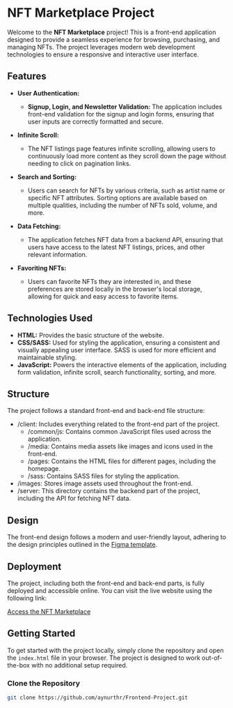 # NFT Marketplace Project

Welcome to the **NFT Marketplace** project! This is a front-end application designed to provide a seamless experience for browsing, purchasing, and managing NFTs. The project leverages modern web development technologies to ensure a responsive and interactive user interface.

## Features

- **User Authentication:**
  - **Signup, Login, and Newsletter Validation:** The application includes front-end validation for the signup and login forms, ensuring that user inputs are correctly formatted and secure.
  
- **Infinite Scroll:**
  - The NFT listings page features infinite scrolling, allowing users to continuously load more content as they scroll down the page without needing to click on pagination links.

- **Search and Sorting:**
  - Users can search for NFTs by various criteria, such as artist name or specific NFT attributes. Sorting options are available based on multiple qualities, including the number of NFTs sold, volume, and more.

- **Data Fetching:**
  - The application fetches NFT data from a backend API, ensuring that users have access to the latest NFT listings, prices, and other relevant information.

- **Favoriting NFTs:**
  - Users can favorite NFTs they are interested in, and these preferences are stored locally in the browser's local storage, allowing for quick and easy access to favorite items.

## Technologies Used

- **HTML:** Provides the basic structure of the website.
- **CSS/SASS:** Used for styling the application, ensuring a consistent and visually appealing user interface. SASS is used for more efficient and maintainable styling.
- **JavaScript:** Powers the interactive elements of the application, including form validation, infinite scroll, search functionality, sorting, and more.

## Structure

The project follows a standard front-end and back-end file structure:
- /client: Includes everything related to the front-end part of the project.
  - /common/js: Contains common JavaScript files used across the application.
  - /media: Contains media assets like images and icons used in the front-end.
  - /pages: Contains the HTML files for different pages, including the homepage.
  - /sass: Contains SASS files for styling the application.
- /images: Stores image assets used throughout the front-end.
- /server: This directory contains the backend part of the project, including the API for fetching NFT data.

## Design
The front-end design follows a modern and user-friendly layout, adhering to the design principles outlined in the [Figma template](https://www.figma.com/community/file/1173962104946517060).

## Deployment

The project, including both the front-end and back-end parts, is fully deployed and accessible online. You can visit the live website using the following link:

[Access the NFT Marketplace](https://nft-marketplace-project-aynur.vercel.app/client/pages/home/index.html)

## Getting Started

To get started with the project locally, simply clone the repository and open the `index.html` file in your browser. The project is designed to work out-of-the-box with no additional setup required.

### Clone the Repository

```bash
git clone https://github.com/aynurthr/Frontend-Project.git
